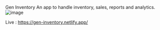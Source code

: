 Gen Inventory 
An app to handle inventory, sales, reports and analytics.
![image](https://github.com/zabihhaqqani/Gen-Inventory/assets/53895282/2424e4ed-447c-4338-9a72-fb83d00e787c)

Live : https://gen-inventory.netlify.app/
